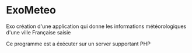 # ExoMeteo
Exo création d'une application qui donne les informations météorologiques d'une ville Française saisie

Ce programme est a éxécuter sur un server supportant PHP

